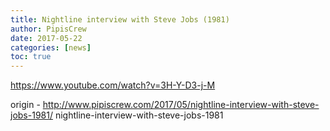 ```yaml
---
title: Nightline interview with Steve Jobs (1981)
author: PipisCrew
date: 2017-05-22
categories: [news]
toc: true
---
```


https://www.youtube.com/watch?v=3H-Y-D3-j-M

origin - http://www.pipiscrew.com/2017/05/nightline-interview-with-steve-jobs-1981/ nightline-interview-with-steve-jobs-1981